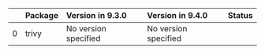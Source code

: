 <!-- markdown-link-check-disable -->

|    | Package   | Version in 9.3.0     | Version in 9.4.0     | Status   |
|---:|:----------|:---------------------|:---------------------|:---------|
|  0 | trivy     | No version specified | No version specified |          |
